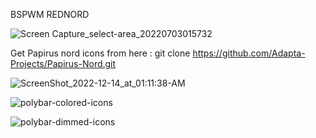BSPWM REDNORD


![Screen Capture_select-area_20220703015732](https://user-images.githubusercontent.com/108489214/177019382-8d142c09-ee09-421e-af19-abfc053cf710.png)




Get  Papirus nord icons from here : git clone https://github.com/Adapta-Projects/Papirus-Nord.git

![ScreenShot_2022-12-14_at_01:11:38-AM](https://user-images.githubusercontent.com/108489214/207758310-5e443dd8-c2cb-46c9-bd1d-1c277552a3e8.png)

![polybar-colored-icons](https://user-images.githubusercontent.com/108489214/207758377-28a2cabb-d898-4bfa-a446-670ec7dcd8b6.png)

![polybar-dimmed-icons](https://user-images.githubusercontent.com/108489214/207758400-6667526d-8abe-4c66-9202-d91ae06e234a.png)
